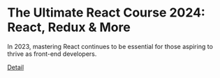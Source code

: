 # The Ultimate React Course 2024: React, Redux & More

In 2023, mastering React continues to be essential for those aspiring to thrive as front-end developers. 

[Detail](https://eduitfree.com/courses/the-ultimate-react-course-2024-react-redux-more)